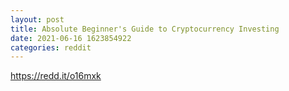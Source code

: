 ```yaml
--- 
layout: post 
title: Absolute Beginner's Guide to Cryptocurrency Investing 
date: 2021-06-16 1623854922 
categories: reddit 
--- 
```

https://redd.it/o16mxk